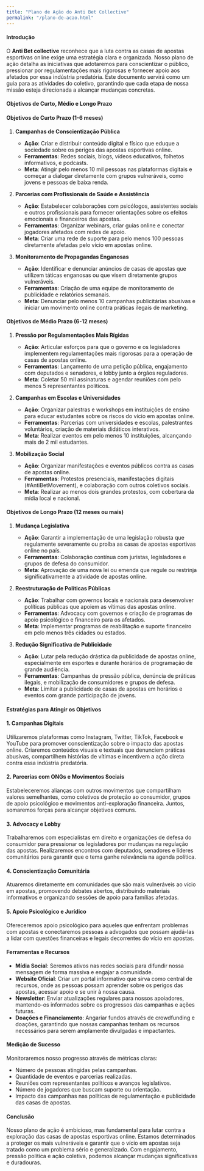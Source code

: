 ```yaml
---
title: "Plano de Ação do Anti Bet Collective"
permalink: "/plano-de-acao.html"
---
```


#### **Introdução**
O **Anti Bet collective** reconhece que a luta contra as casas de apostas esportivas online exige uma estratégia clara e organizada. Nosso plano de ação detalha as iniciativas que adotaremos para conscientizar o público, pressionar por regulamentações mais rigorosas e fornecer apoio aos afetados por essa indústria predatória. Este documento servirá como um guia para as atividades do coletivo, garantindo que cada etapa de nossa missão esteja direcionada a alcançar mudanças concretas.

#### **Objetivos de Curto, Médio e Longo Prazo**

#### **Objetivos de Curto Prazo (1-6 meses)**
1. **Campanhas de Conscientização Pública**
   - **Ação**: Criar e distribuir conteúdo digital e físico que eduque a sociedade sobre os perigos das apostas esportivas online.
   - **Ferramentas**: Redes sociais, blogs, vídeos educativos, folhetos informativos, e podcasts.
   - **Meta**: Atingir pelo menos 10 mil pessoas nas plataformas digitais e começar a dialogar diretamente com grupos vulneráveis, como jovens e pessoas de baixa renda.

2. **Parcerias com Profissionais de Saúde e Assistência**
   - **Ação**: Estabelecer colaborações com psicólogos, assistentes sociais e outros profissionais para fornecer orientações sobre os efeitos emocionais e financeiros das apostas.
   - **Ferramentas**: Organizar webinars, criar guias online e conectar jogadores afetados com redes de apoio.
   - **Meta**: Criar uma rede de suporte para pelo menos 100 pessoas diretamente afetadas pelo vício em apostas online.

3. **Monitoramento de Propagandas Enganosas**
   - **Ação**: Identificar e denunciar anúncios de casas de apostas que utilizem táticas enganosas ou que visem diretamente grupos vulneráveis.
   - **Ferramentas**: Criação de uma equipe de monitoramento de publicidade e relatórios semanais.
   - **Meta**: Denunciar pelo menos 10 campanhas publicitárias abusivas e iniciar um movimento online contra práticas ilegais de marketing.

#### **Objetivos de Médio Prazo (6-12 meses)**
1. **Pressão por Regulamentações Mais Rígidas**
   - **Ação**: Articular esforços para que o governo e os legisladores implementem regulamentações mais rigorosas para a operação de casas de apostas online.
   - **Ferramentas**: Lançamento de uma petição pública, engajamento com deputados e senadores, e lobby junto a órgãos reguladores.
   - **Meta**: Coletar 50 mil assinaturas e agendar reuniões com pelo menos 5 representantes políticos.

2. **Campanhas em Escolas e Universidades**
   - **Ação**: Organizar palestras e workshops em instituições de ensino para educar estudantes sobre os riscos do vício em apostas online.
   - **Ferramentas**: Parcerias com universidades e escolas, palestrantes voluntários, criação de materiais didáticos interativos.
   - **Meta**: Realizar eventos em pelo menos 10 instituições, alcançando mais de 2 mil estudantes.

3. **Mobilização Social**
   - **Ação**: Organizar manifestações e eventos públicos contra as casas de apostas online.
   - **Ferramentas**: Protestos presenciais, manifestações digitais (#AntiBetMovement), e colaboração com outros coletivos sociais.
   - **Meta**: Realizar ao menos dois grandes protestos, com cobertura da mídia local e nacional.

#### **Objetivos de Longo Prazo (12 meses ou mais)**
1. **Mudança Legislativa**
   - **Ação**: Garantir a implementação de uma legislação robusta que regulamente severamente ou proíba as casas de apostas esportivas online no país.
   - **Ferramentas**: Colaboração contínua com juristas, legisladores e grupos de defesa do consumidor.
   - **Meta**: Aprovação de uma nova lei ou emenda que regule ou restrinja significativamente a atividade de apostas online.

2. **Reestruturação de Políticas Públicas**
   - **Ação**: Trabalhar com governos locais e nacionais para desenvolver políticas públicas que apoiem as vítimas das apostas online.
   - **Ferramentas**: Advocacy com governos e criação de programas de apoio psicológico e financeiro para os afetados.
   - **Meta**: Implementar programas de reabilitação e suporte financeiro em pelo menos três cidades ou estados.

3. **Redução Significativa de Publicidade**
   - **Ação**: Lutar pela redução drástica da publicidade de apostas online, especialmente em esportes e durante horários de programação de grande audiência.
   - **Ferramentas**: Campanhas de pressão pública, denúncia de práticas ilegais, e mobilização de consumidores e grupos de defesa.
   - **Meta**: Limitar a publicidade de casas de apostas em horários e eventos com grande participação de jovens.

#### **Estratégias para Atingir os Objetivos**

#### **1. Campanhas Digitais**
Utilizaremos plataformas como Instagram, Twitter, TikTok, Facebook e YouTube para promover conscientização sobre o impacto das apostas online. Criaremos conteúdos visuais e textuais que denunciem práticas abusivas, compartilhem histórias de vítimas e incentivem a ação direta contra essa indústria predatória.

#### **2. Parcerias com ONGs e Movimentos Sociais**
Estabeleceremos alianças com outros movimentos que compartilham valores semelhantes, como coletivos de proteção ao consumidor, grupos de apoio psicológico e movimentos anti-exploração financeira. Juntos, somaremos forças para alcançar objetivos comuns.

#### **3. Advocacy e Lobby**
Trabalharemos com especialistas em direito e organizações de defesa do consumidor para pressionar os legisladores por mudanças na regulação das apostas. Realizaremos encontros com deputados, senadores e líderes comunitários para garantir que o tema ganhe relevância na agenda política.

#### **4. Conscientização Comunitária**
Atuaremos diretamente em comunidades que são mais vulneráveis ao vício em apostas, promovendo debates abertos, distribuindo materiais informativos e organizando sessões de apoio para famílias afetadas.

#### **5. Apoio Psicológico e Jurídico**
Ofereceremos apoio psicológico para aqueles que enfrentam problemas com apostas e conectaremos pessoas a advogados que possam ajudá-las a lidar com questões financeiras e legais decorrentes do vício em apostas.

#### **Ferramentas e Recursos**

- **Mídia Social**: Seremos ativos nas redes sociais para difundir nossa mensagem de forma massiva e engajar a comunidade.
- **Website Oficial**: Criar um portal informativo que sirva como central de recursos, onde as pessoas possam aprender sobre os perigos das apostas, acessar apoio e se unir à nossa causa.
- **Newsletter**: Enviar atualizações regulares para nossos apoiadores, mantendo-os informados sobre os progressos das campanhas e ações futuras.
- **Doações e Financiamento**: Angariar fundos através de crowdfunding e doações, garantindo que nossas campanhas tenham os recursos necessários para serem amplamente divulgadas e impactantes.

#### **Medição de Sucesso**

Monitoraremos nosso progresso através de métricas claras:
- Número de pessoas atingidas pelas campanhas.
- Quantidade de eventos e parcerias realizadas.
- Reuniões com representantes políticos e avanços legislativos.
- Número de jogadores que buscam suporte ou orientação.
- Impacto das campanhas nas políticas de regulamentação e publicidade das casas de apostas.

#### **Conclusão**
Nosso plano de ação é ambicioso, mas fundamental para lutar contra a exploração das casas de apostas esportivas online. Estamos determinados a proteger os mais vulneráveis e garantir que o vício em apostas seja tratado como um problema sério e generalizado. Com engajamento, pressão política e ação coletiva, podemos alcançar mudanças significativas e duradouras.

